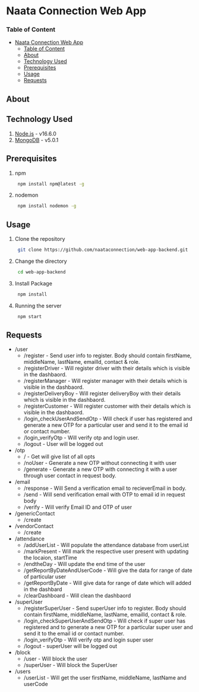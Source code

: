 # Naata Connection Web App

### Table of Content

- [Naata Connection Web App](#naata-connection-web-app)
    - [Table of Content](#table-of-content)
  - [About](#about)
  - [Technology Used](#technology-used)
  - [Prerequisites](#prerequisites)
  - [Usage](#usage)
  - [Requests](#requests)

## About

## Technology Used
1. [Node.js](https://nodejs.org/en/) - v16.6.0
2. [MongoDB](https://www.mongodb.com/) - v5.0.1

## Prerequisites
1. npm
   ```bash
    npm install npm@latest -g
   ```
2. nodemon
   ```bash
    npm install nodemon -g
   ```

## Usage
1. Clone the repository
   ```bash
    git clone https://github.com/naataconnection/web-app-backend.git
   ```

2. Change the directory
   ```bash
    cd web-app-backend
   ```

3. Install Package
   ```bash
    npm install
   ```

4. Running the server
   ```bash
    npm start
   ```

## Requests

- /user
    - /register - Send user info to register. Body should contain firstName, middleName, lastName, emailId, contact & role.
    - /registerDriver - Will register driver with their details which is visible in the dashbaord.
    - /registerManager - Will register manager with their details which is visible in the dashbaord.
    - /registerDeliveryBoy - Will register deliveryBoy with their details which is visible in the dashbaord.
    - /registerCustomer - Will register customer with their details which is visible in the dashbaord.
    - /login_checkUserAndSendOtp - Will check if user has registered and generate a new OTP for a particular user and send it to the email id or contact number.
    - /login_verifyOtp - Will verify otp and login user.
    - /logout - User will be logged out
- /otp
  - / - Get will give list of all opts
  - /noUser - Generate a new OTP without connecting it with user
  - /generate - Generate a new OTP with connecting it with a user through user contact in request body.
- /email
  - /response - Will Send a verification email to recieverEmail in body.
  - /send - Will send verification email with OTP to email id in request body
  - /verify - Will verify Email ID and OTP of user
- /genericContact
  - /create 
- /vendorContact
  - /create 
- /attendance
  - /addUserList - Will populate the attendance database from userList
  - /markPresent - Will mark the respective user present with updating the locaion, startTime
  - /endtheDay - Will update the end time of the user
  - /getReportByDateAndUserCode - Will give the data for range of date of particular user
  - /getReportByDate - Will give data for range of date which will added in the dashbard
  - /clearDashboard - Will clean the dashbaord
- /superUser
  - /registerSuperUser - Send superUser info to register. Body should contain firstName, middleName, lastName, emailId, contact & role.
  - /login_checkSuperUserAndSendOtp - Will check if super user has registered and to generate a new OTP for a particular super user and send it to the email id or contact number.
  - /login_verifyOtp - Will verify otp and login super user
  - /logout - superUser will be logged out
- /block
  - /user - Will block the user
  - /superUser - Will block the SuperUser
- /users
  - /userList - Will get the user firstName, middleName, lastName and userCode
